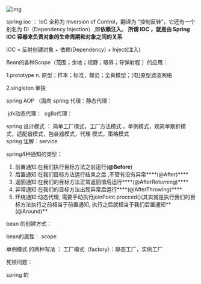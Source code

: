 ![img](https://timgsa.baidu.com/timg?image&quality=80&size=b9999_10000&sec=1599295718974&di=c54742c2352e19867372d06903f60388&imgtype=0&src=http%3A%2F%2Fimg2018.cnblogs.com%2Fblog%2F1151586%2F201904%2F1151586-20190402143751236-107019033.png)

spring ioc ： IoC 全称为 Inversion of Control，翻译为 “控制反转”，它还有一个别名为 DI（Dependency Injection）,即**依赖注入**。  **所谓 IOC ，就是由 Spring IOC 容器来负责对象的生命周期和对象之间的关系**   

IOC = 反射创建对象 + 依赖(Dependency) + Inject(注入)

Bean的各种Scope（范围；余地；视野；眼界；导弹射程 ）的应用： 

1.prototype n. 原型；样本；标准，模范；全真模型；[电]原型滤波网络

2.singleton 单独

spring AOP  （面向
spring 代理：静态代理：

​                        jdk动态代理：
​                        cglib代理：

spring 设计模式  ： 简单工厂模式，工厂方法模式 ，单例模式，观简单察折模式，适配器模式，包装器模式，代理 模式，策略模式                                                                            
spring 注解：service  


spring4种通知的类型：

1. 前置通知:在我们执行目标方法之前运行(**@Before**)
2. 后置通知:在我们目标方法运行结束之后 ,不管有没有异常***\*(@After)\****
3. 返回通知:在我们的目标方法正常返回值后运行***\*(@AfterReturning)\****
4. 异常通知:在我们的目标方法出现异常后运行***\*(@AfterThrowing)\****
5. 环绕通知:动态代理, 需要手动执行joinPoint.procced()(其实就是执行我们的目标方法执行之前相当于前置通知, 执行之后就相当于我们后置通知**(@Around)**

bean 的创建方式： 

 bean的属性： scope

单例模式 的两种写法 ： 工厂模式（factory）：静态工厂，实例工厂



死锁问题：

spring 的